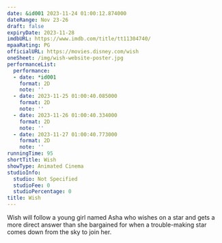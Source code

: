 ```yaml
---
date: &id001 2023-11-24 01:00:12.874000
dateRange: Nov 23-26
draft: false
expiryDate: 2023-11-28
imdbURL: https://www.imdb.com/title/tt11304740/
mpaaRating: PG
officialURL: https://movies.disney.com/wish
oneSheet: /img/wish-website-poster.jpg
performanceList:
  performance:
  - date: *id001
    format: 2D
    note: ''
  - date: 2023-11-25 01:00:40.085000
    format: 2D
    note: ''
  - date: 2023-11-26 01:00:40.334000
    format: 2D
    note: ''
  - date: 2023-11-27 01:00:40.773000
    format: 2D
    note: ''
runningTime: 95
shortTitle: Wish
showType: Animated Cinema
studioInfo:
  studio: Not Specified
  studioFee: 0
  studioPercentage: 0
title: Wish
---
```


Wish will follow a young girl named Asha who wishes on a star and gets a more direct answer than she bargained for when a trouble-making star comes down from the sky to join her.